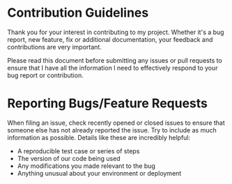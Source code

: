 # Contribution Guidelines
Thank you for your interest in contributing to my project. Whether it's a bug report, new feature, fix or additional documentation, your feedback and contributions are very important.

Please read this document before submitting any issues or pull requests to ensure that I have all the information I need to effectively respond to your bug report or contribution.

# Reporting Bugs/Feature Requests

When filing an issue, check recently opened or closed issues to ensure that someone else has not already reported the issue. Try to include as much information as possible. Details like these are incredibly helpful:

* A reproducible test case or series of steps
* The version of our code being used
* Any modifications you made relevant to the bug
* Anything unusual about your environment or deployment
